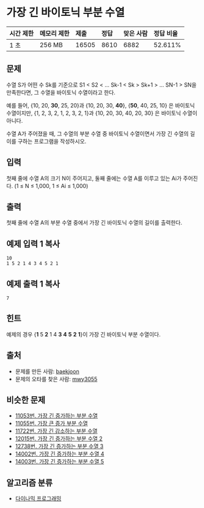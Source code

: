 # 가장 긴 바이토닉 부분 수열

| 시간 제한 | 메모리 제한 | 제출  | 정답 | 맞은 사람 | 정답 비율 |
| :-------- | :---------- | :---- | :--- | :-------- | :-------- |
| 1 초      | 256 MB      | 16505 | 8610 | 6882      | 52.611%   |

## 문제

수열 S가 어떤 수 Sk를 기준으로 S1 < S2 < ... Sk-1 < Sk > Sk+1 > ... SN-1 > SN을 만족한다면, 그 수열을 바이토닉 수열이라고 한다.

예를 들어, {10, 20, **30**, 25, 20}과 {10, 20, 30, **40**}, {**50**, 40, 25, 10} 은 바이토닉 수열이지만,  {1, 2, 3, 2, 1, 2, 3, 2, 1}과 {10, 20, 30, 40, 20, 30} 은 바이토닉 수열이 아니다.

수열 A가 주어졌을 때, 그 수열의 부분 수열 중 바이토닉 수열이면서 가장 긴 수열의 길이를 구하는 프로그램을 작성하시오.

## 입력

첫째 줄에 수열 A의 크기 N이 주어지고, 둘째 줄에는 수열 A를 이루고 있는 Ai가 주어진다. (1 ≤ N ≤ 1,000, 1 ≤ Ai ≤ 1,000)

## 출력

첫째 줄에 수열 A의 부분 수열 중에서 가장 긴 바이토닉 수열의 길이를 출력한다.

## 예제 입력 1 복사

```
10
1 5 2 1 4 3 4 5 2 1
```

## 예제 출력 1 복사

```
7
```

## 힌트

예제의 경우 {**1** 5 **2** 1 4 **3** **4** **5** **2** **1**}이 가장 긴 바이토닉 부분 수열이다.

## 출처

- 문제를 만든 사람: [baekjoon](https://www.acmicpc.net/user/baekjoon)
- 문제의 오타를 찾은 사람: [mwy3055](https://www.acmicpc.net/user/mwy3055)

## 비슷한 문제

- [11053번. 가장 긴 증가하는 부분 수열](https://www.acmicpc.net/problem/11053)
- [11055번. 가장 큰 증가 부분 수열](https://www.acmicpc.net/problem/11055)
- [11722번. 가장 긴 감소하는 부분 수열](https://www.acmicpc.net/problem/11722)
- [12015번. 가장 긴 증가하는 부분 수열 2](https://www.acmicpc.net/problem/12015)
- [12738번. 가장 긴 증가하는 부분 수열 3](https://www.acmicpc.net/problem/12738)
- [14002번. 가장 긴 증가하는 부분 수열 4](https://www.acmicpc.net/problem/14002)
- [14003번. 가장 긴 증가하는 부분 수열 5](https://www.acmicpc.net/problem/14003)

## 알고리즘 분류

- [다이나믹 프로그래밍](https://www.acmicpc.net/problem/tag/25)